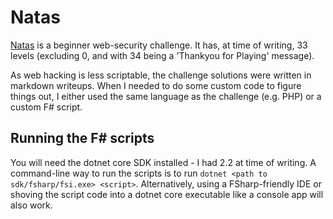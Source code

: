 # Natas

[Natas](http://overthewire.org/wargames/natas/) is a beginner web-security challenge. It has, at time of writing, 33 levels (excluding 0, and with 34 being a 'Thankyou for Playing' message).

As web hacking is less scriptable, the challenge solutions were written in markdown writeups. When I needed to do some custom code to figure things out, I either used the same language as the challenge (e.g. PHP) or a custom F# script.

## Running the F# scripts

You will need the dotnet core SDK installed - I had 2.2 at time of writing. A command-line way to run the scripts is to run `dotnet <path to sdk/fsharp/fsi.exe> <script>`. Alternatively, using a FSharp-friendly IDE or shoving the script code into a dotnet core executable like a console app will also work.